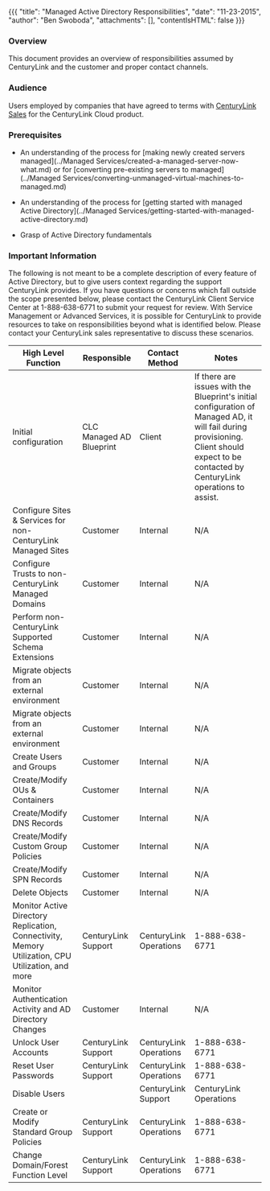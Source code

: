 {{{
  "title": "Managed Active Directory Responsibilities",
  "date": "11-23-2015",
  "author": "Ben Swoboda",
  "attachments": [],
  "contentIsHTML": false
}}}

### Overview
This document provides an overview of responsibilities assumed by CenturyLink and the customer and proper contact channels.

### Audience

Users employed by companies that have agreed to terms with [CenturyLink Sales](http://www.centurylink.com/) for the CenturyLink Cloud product.

### Prerequisites
* An understanding of the process for [making newly created servers managed](../Managed Services/created-a-managed-server-now-what.md) or for [converting pre-existing servers to managed](../Managed Services/converting-unmanaged-virtual-machines-to-managed.md)

* An understanding of the process for [getting started with managed Active Directory](../Managed Services/getting-started-with-managed-active-directory.md)

* Grasp of Active Directory fundamentals

### Important Information

The following is not meant to be a complete description of every feature of Active Directory, but to give users context regarding the support CenturyLink provides. If you have questions or concerns  which fall outside the scope presented below, please contact the CenturyLink Client Service Center at 1-888-638-6771 to submit your request for review. With Service Management or Advanced Services, it is possible for CenturyLink to provide resources to take on responsibilities beyond what is identified below. Please contact your CenturyLink sales representative to discuss these scenarios.

**High Level Function** | **Responsible** | **Contact Method** | **Notes**
 --- | --- | --- | ---
 Initial configuration | CLC Managed AD Blueprint | Client | If there are issues with the Blueprint's initial configuration of Managed AD, it will fail during provisioning. Client should expect to be contacted by CenturyLink operations to assist.
 Configure Sites & Services for non-CenturyLink Managed Sites | Customer | Internal | N/A
 Configure Trusts to non-CenturyLink Managed Domains | Customer | Internal | N/A
 Perform non-CenturyLink Supported Schema Extensions | Customer| Internal | N/A
 Migrate objects from an external environment | Customer | Internal | N/A
 Migrate objects from an external environment | Customer | Internal | N/A
 Create Users and Groups | Customer | Internal | N/A
 Create/Modify OUs & Containers | Customer | Internal | N/A
 Create/Modify DNS Records | Customer | Internal | N/A
 Create/Modify Custom Group Policies  | Customer | Internal | N/A
 Create/Modify SPN Records  | Customer | Internal | N/A
 Delete Objects  | Customer | Internal | N/A
 Monitor Active Directory Replication, Connectivity, Memory Utilization, CPU Utilization, and more | CenturyLink Support | CenturyLink Operations | 1-888-638-6771
 Monitor Authentication Activity and AD Directory Changes | Customer | Internal | N/A
 Unlock User Accounts | CenturyLink Support | CenturyLink Operations | 1-888-638-6771
 Reset User Passwords | CenturyLink Support | CenturyLink Operations | 1-888-638-6771
 Disable Users | | CenturyLink Support | CenturyLink Operations | 1-888-638-6771
 Create or Modify Standard Group Policies | CenturyLink Support | CenturyLink Operations | 1-888-638-6771
 Change Domain/Forest Function Level | CenturyLink Support | CenturyLink Operations | 1-888-638-6771
